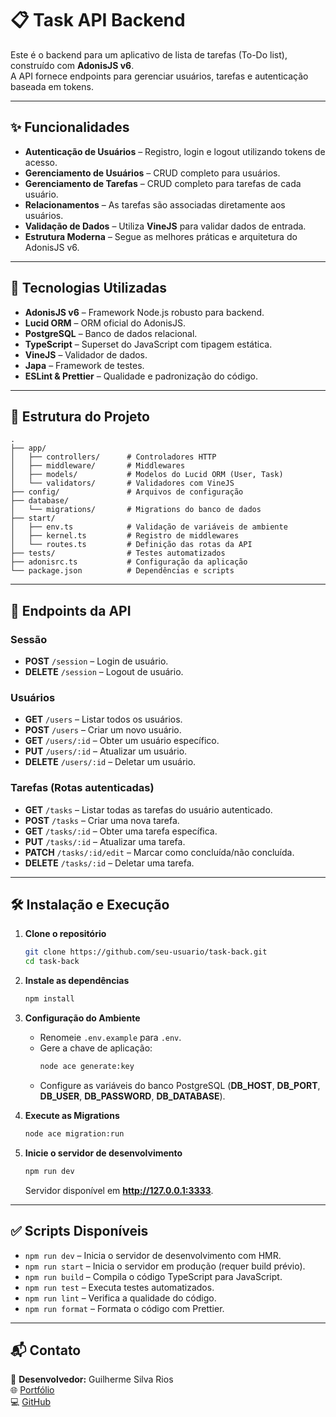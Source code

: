 # 📋 Task API Backend

Este é o backend para um aplicativo de lista de tarefas (To-Do list), construído com **AdonisJS v6**.  
A API fornece endpoints para gerenciar usuários, tarefas e autenticação baseada em tokens.

---

## ✨ Funcionalidades

- **Autenticação de Usuários** – Registro, login e logout utilizando tokens de acesso.  
- **Gerenciamento de Usuários** – CRUD completo para usuários.  
- **Gerenciamento de Tarefas** – CRUD completo para tarefas de cada usuário.  
- **Relacionamentos** – As tarefas são associadas diretamente aos usuários.  
- **Validação de Dados** – Utiliza **VineJS** para validar dados de entrada.  
- **Estrutura Moderna** – Segue as melhores práticas e arquitetura do AdonisJS v6.

---

## 🚀 Tecnologias Utilizadas

- **AdonisJS v6** – Framework Node.js robusto para backend.  
- **Lucid ORM** – ORM oficial do AdonisJS.  
- **PostgreSQL** – Banco de dados relacional.  
- **TypeScript** – Superset do JavaScript com tipagem estática.  
- **VineJS** – Validador de dados.  
- **Japa** – Framework de testes.  
- **ESLint & Prettier** – Qualidade e padronização do código.

---

## 📂 Estrutura do Projeto

```
.
├── app/
│   ├── controllers/      # Controladores HTTP
│   ├── middleware/       # Middlewares
│   ├── models/           # Modelos do Lucid ORM (User, Task)
│   └── validators/       # Validadores com VineJS
├── config/               # Arquivos de configuração
├── database/
│   └── migrations/       # Migrations do banco de dados
├── start/
│   ├── env.ts            # Validação de variáveis de ambiente
│   ├── kernel.ts         # Registro de middlewares
│   └── routes.ts         # Definição das rotas da API
├── tests/                # Testes automatizados
├── adonisrc.ts           # Configuração da aplicação
└── package.json          # Dependências e scripts
```

---

## 🔗 Endpoints da API

### Sessão
- **POST** `/session` – Login de usuário.  
- **DELETE** `/session` – Logout de usuário.

### Usuários
- **GET** `/users` – Listar todos os usuários.  
- **POST** `/users` – Criar um novo usuário.  
- **GET** `/users/:id` – Obter um usuário específico.  
- **PUT** `/users/:id` – Atualizar um usuário.  
- **DELETE** `/users/:id` – Deletar um usuário.

### Tarefas (Rotas autenticadas)
- **GET** `/tasks` – Listar todas as tarefas do usuário autenticado.  
- **POST** `/tasks` – Criar uma nova tarefa.  
- **GET** `/tasks/:id` – Obter uma tarefa específica.  
- **PUT** `/tasks/:id` – Atualizar uma tarefa.  
- **PATCH** `/tasks/:id/edit` – Marcar como concluída/não concluída.  
- **DELETE** `/tasks/:id` – Deletar uma tarefa.

---

## 🛠️ Instalação e Execução

1. **Clone o repositório**
   ```bash
   git clone https://github.com/seu-usuario/task-back.git
   cd task-back
   ```

2. **Instale as dependências**
   ```bash
   npm install
   ```

3. **Configuração do Ambiente**
   - Renomeie `.env.example` para `.env`.  
   - Gere a chave de aplicação:
     ```bash
     node ace generate:key
     ```
   - Configure as variáveis do banco PostgreSQL (**DB_HOST**, **DB_PORT**, **DB_USER**, **DB_PASSWORD**, **DB_DATABASE**).

4. **Execute as Migrations**
   ```bash
   node ace migration:run
   ```

5. **Inicie o servidor de desenvolvimento**
   ```bash
   npm run dev
   ```
   Servidor disponível em **http://127.0.0.1:3333**.

---

## ✅ Scripts Disponíveis

- `npm run dev` – Inicia o servidor de desenvolvimento com HMR.  
- `npm run start` – Inicia o servidor em produção (requer build prévio).  
- `npm run build` – Compila o código TypeScript para JavaScript.  
- `npm run test` – Executa testes automatizados.  
- `npm run lint` – Verifica a qualidade do código.  
- `npm run format` – Formata o código com Prettier.

---

## 📬 Contato

👤 **Desenvolvedor:** Guilherme Silva Rios  
🌐 [Portfólio](https://guilhermeriosdev.vercel.app)  
💻 [GitHub](https://github.com/Guilhermeprog3)  
